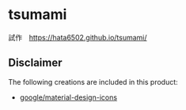 # tsumami

試作　https://hata6502.github.io/tsumami/

## Disclaimer

The following creations are included in this product:

- [google/material-design-icons](https://github.com/google/material-design-icons/blob/master/LICENSE)
